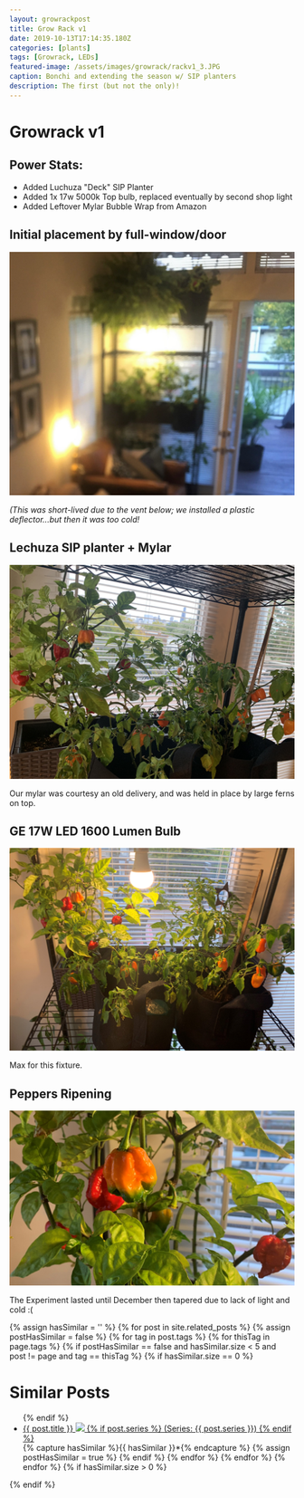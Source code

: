 ```yaml
---
layout: growrackpost
title: Grow Rack v1
date: 2019-10-13T17:14:35.180Z
categories: [plants]
tags: [Growrack, LEDs]
featured-image: /assets/images/growrack/rackv1_3.JPG
caption: Bonchi and extending the season w/ SIP planters
description: The first (but not the only)!
---
```


# Growrack v1

## Power Stats:
- Added Luchuza "Deck" SIP Planter
- Added 1x 17w 5000k Top bulb, replaced eventually by second shop light
- Added Leftover Mylar Bubble Wrap from Amazon

## Initial placement by full-window/door
<a data-fancybox="gallery" href="/assets/images/growrack/rackv1_1.JPG"><img class="projectimage" src="/assets/images/growrack/rackv1_1.JPG"></a>

<i>(This was short-lived due to the vent below; we installed a plastic deflector...but then it was too cold!</i> 

## Lechuza SIP planter + Mylar 
<a data-fancybox="gallery" href="/assets/images/growrack/rackv1_3.JPG"><img class="projectimage" src="/assets/images/growrack/rackv1_3.JPG"></a>

Our mylar was courtesy an old delivery, and was held in place by large ferns on top.

## GE 17W LED 1600 Lumen Bulb
<a data-fancybox="gallery" href="/assets/images/growrack/rackv1_2.JPG"><img class="projectimage" src="/assets/images/growrack/rackv1_2.JPG"></a>

Max for this fixture.

## Peppers Ripening
<a data-fancybox="gallery" href="/assets/images/growrack/rackv1_4.JPG"><img class="projectimage" src="/assets/images/growrack/rackv1_4.JPG"></a>

The Experiment lasted until December then tapered due to lack of light and cold :(

{% assign hasSimilar = '' %}
{% for post in site.related_posts %}
{% assign postHasSimilar = false %}
{% for tag in post.tags %}
{% for thisTag in page.tags %}
{% if postHasSimilar == false and hasSimilar.size < 5 and post != page and tag == thisTag %}
{% if hasSimilar.size == 0 %}
# Similar Posts
<ul>
{% endif %}
<li class="relatedPost">
<a href="{{ site.url }}{{ post.url }}">{{ post.title }}
<img src="{{ post.featured-image }}" class='postlistimage' />
{% if post.series %}
(Series: {{ post.series }})
{% endif %}
</a>
</li>
{% capture hasSimilar %}{{ hasSimilar }}*{% endcapture %}
{% assign postHasSimilar = true %}
{% endif %}
{% endfor %}
{% endfor %}
{% endfor %}
{% if hasSimilar.size > 0 %}
</ul>
{% endif %}